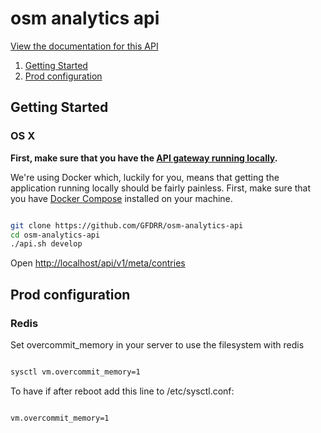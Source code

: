 # osm analytics api 

[View the documentation for this
API](http://gfw-api.github.io/swagger-ui/?url=https://raw.githubusercontent.com/GFDRR/osm-analytics-api/develop/api/app/doc/swagger.yml)

1. [Getting Started](#getting-started)
2. [Prod configuration](#prod-configuration)

## Getting Started

### OS X

**First, make sure that you have the [API gateway running
locally](https://github.com/control-tower/control-tower).**

We're using Docker which, luckily for you, means that getting the
application running locally should be fairly painless. First, make sure
that you have [Docker Compose](https://docs.docker.com/compose/install/)
installed on your machine.

```bash

git clone https://github.com/GFDRR/osm-analytics-api
cd osm-analytics-api
./api.sh develop

```

Open [http://localhost/api/v1/meta/contries](http://localhost/api/v1/meta/contries)

## Prod configuration


### Redis
Set overcommit_memory in your server to use the filesystem with redis

```bash

sysctl vm.overcommit_memory=1

```

To have if after reboot add this line to /etc/sysctl.conf:

```bash

vm.overcommit_memory=1

```

